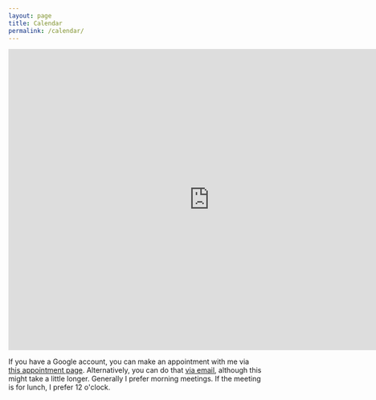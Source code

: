 ```yaml
---
layout: page
title: Calendar
permalink: /calendar/
---
```


<iframe src="https://calendar.google.com/calendar/embed?showTitle=0&amp;height=600&amp;wkst=2&amp;bgcolor=%23FFFFFF&amp;src=alex%40gavruskin.com&amp;color=%23182C57&amp;src=en-gb.ch%23holiday%40group.v.calendar.google.com&amp;color=%238C500B&amp;src=g2fpq3d9nho869phomqurbgnkg%40group.calendar.google.com&amp;color=%235229A3&amp;ctz=Europe%2FZurich" style="border-width:0" width="800" height="600" frameborder="0" scrolling="no"></iframe>

If you have a Google account, you can make an appointment with me via <a href="https://calendar.google.com/calendar/selfsched?sstoken=UU9za3VFMHlVenNffGRlZmF1bHR8M2QyMTA4YjIzNzg0MjQ1OTBlMjgyMzgzNzJlNDA0Yzk">this appointment page</a>.
Alternatively, you can do that <a href="mailto:alex@gavruskin.com?subject=Appointment">via email</a>, although this might take a little longer.
Generally I prefer morning meetings. If the meeting is for lunch, I prefer 12 o'clock.

